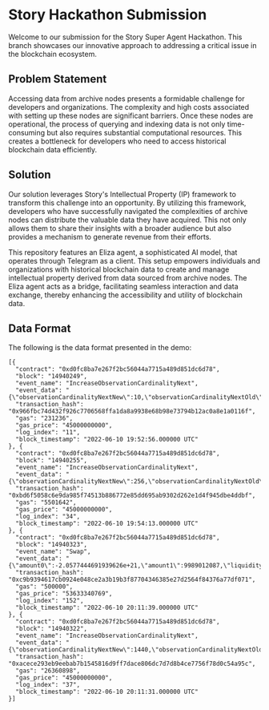 # Story Hackathon Submission

Welcome to our submission for the Story Super Agent Hackathon. This branch showcases our innovative approach to addressing a critical issue in the blockchain ecosystem.

## Problem Statement

Accessing data from archive nodes presents a formidable challenge for developers and organizations. The complexity and high costs associated with setting up these nodes are significant barriers. Once these nodes are operational, the process of querying and indexing data is not only time-consuming but also requires substantial computational resources. This creates a bottleneck for developers who need to access historical blockchain data efficiently.

## Solution

Our solution leverages Story's Intellectual Property (IP) framework to transform this challenge into an opportunity. By utilizing this framework, developers who have successfully navigated the complexities of archive nodes can distribute the valuable data they have acquired. This not only allows them to share their insights with a broader audience but also provides a mechanism to generate revenue from their efforts. 

This repository features an Eliza agent, a sophisticated AI model, that operates through Telegram as a client. This setup empowers individuals and organizations with historical blockchain data to create and manage intellectual property derived from data sourced from archive nodes. The Eliza agent acts as a bridge, facilitating seamless interaction and data exchange, thereby enhancing the accessibility and utility of blockchain data.

## Data Format

The following is the data format presented in the demo:
```
[{
  "contract": "0xd0fc8ba7e267f2bc56044a7715a489d851dc6d78",
  "block": "14940249",
  "event_name": "IncreaseObservationCardinalityNext",
  "event_data": "{\"observationCardinalityNextNew\":10,\"observationCardinalityNextOld\":1}",
  "transaction_hash": "0x966fbc74d432f926c7706568ffa1da8a9938e68b98e73794b12ac0a8e1a0116f",
  "gas": "231236",
  "gas_price": "45000000000",
  "log_index": "11",
  "block_timestamp": "2022-06-10 19:52:56.000000 UTC"
}, {
  "contract": "0xd0fc8ba7e267f2bc56044a7715a489d851dc6d78",
  "block": "14940255",
  "event_name": "IncreaseObservationCardinalityNext",
  "event_data": "{\"observationCardinalityNextNew\":256,\"observationCardinalityNextOld\":10}",
  "transaction_hash": "0xbd6f5058c6e9da985f74513b886772e85dd695ab9302d262e1d4f945dbe4ddbf",
  "gas": "5501642",
  "gas_price": "45000000000",
  "log_index": "34",
  "block_timestamp": "2022-06-10 19:54:13.000000 UTC"
}, {
  "contract": "0xd0fc8ba7e267f2bc56044a7715a489d851dc6d78",
  "block": "14940323",
  "event_name": "Swap",
  "event_data": "{\"amount0\":-2.0577444691939626e+21,\"amount1\":9989012087,\"liquidity\":3198422525741968111,\"recipient\":\"0x000000000dFDe7deaF24138722987c9a6991e2D4\",\"sender\":\"0x000000000dFDe7deaF24138722987c9a6991e2D4\",\"sqrtPriceX96\":1.7442151462173616e+23,\"tick\":-260541}",
  "transaction_hash": "0xc9b9394617cb0924e048ce2a3b19b3f87704346385e27d2564f84376a77df071",
  "gas": "500000",
  "gas_price": "53633340769",
  "log_index": "152",
  "block_timestamp": "2022-06-10 20:11:39.000000 UTC"
}, {
  "contract": "0xd0fc8ba7e267f2bc56044a7715a489d851dc6d78",
  "block": "14940322",
  "event_name": "IncreaseObservationCardinalityNext",
  "event_data": "{\"observationCardinalityNextNew\":1440,\"observationCardinalityNextOld\":256}",
  "transaction_hash": "0xacece293eb9eebab7b1545816d9ff7dace806dc7d7d8b4ce7756f78d0c54a95c",
  "gas": "26360898",
  "gas_price": "45000000000",
  "log_index": "37",
  "block_timestamp": "2022-06-10 20:11:31.000000 UTC"
}]
```


